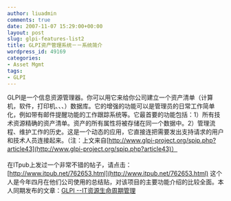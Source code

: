 ```yaml
---
author: liuadmin
comments: true
date: 2007-11-07 15:29:00+00:00
layout: post
slug: glpi-features-list2
title: GLPI资产管理系统－－系统简介
wordpress_id: 49169
categories:
- Asset Mgmt
tags:
- GLPI
---
```


GLPI是一个信息资源管理器。你可以用它来给你公司建立一个资产清单（计算机，软件，打印机、、、）数据库。它的增强的功能可以是管理员的日常工作简单化，例如带有邮件提醒功能的工作跟踪系统等。它最首要的功能包括：1）所有技术资源精确的资产清单。资产的所有属性将被存储在同一个数据中。2）管理流程、维护工作的历史。这是一个动态的应用，它直接连把需要发出支持请求的用户和技术人员连接起来。（注：上文来自[http://www.glpi-project.org/spip.php?article43](http://www.glpi-project.org/spip.php?article43)）<br /><br />在ITpub上发过一个非常不错的帖子，请点击：[http://www.itpub.net/762653.html](http://www.itpub.net/762653.html) 这个人是今年四月在他们公司使用的总结贴，对该项目的主要功能介绍的比较全面。本人同期发布的文章：[GLPI --IT资源生命周期管理](http://lzheng.blogspot.com/2007/04/glpi-it.html)
